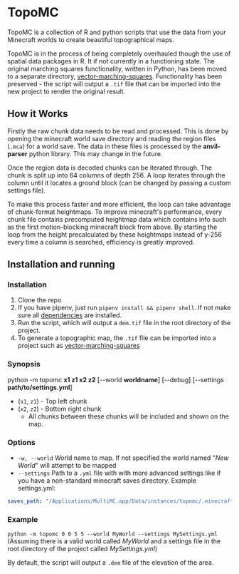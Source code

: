 # TopoMC

TopoMC is a collection of R and python scripts that use the data from your Minecraft worlds to create beautiful topographical maps.

TopoMC is in the process of being completely overhauled though the use of spatial data packages in R. It if not currently in a functioning state. The original marching squares functionality, written in Python, has been moved to a separate directory, [vector-marching-squares](https://github.com/ryan-mooore/vector-marching-squares). Functionality has been preserved - the script will output a `.tif` file that can be imported into the new project to render the original result.

## How it Works

Firstly the raw chunk data needs to be read and processed. This is done by opening the minecraft world save directory and reading the region files (`.mca`) for a world save. The data in these files is processed by the **anvil-parser** python library. This may change in the future.

Once the region data is decoded chunks can be iterated through. The chunk is split up into 64 columns of depth 256. A loop iterates through the column until it locates a ground block (can be changed by passing a custom settings file).

To make this process faster and more efficient, the loop can take advantage of chunk-format heightmaps. To improve minecraft's performance, every chunk file contains precomputed heightmap data which contains info such as the first motion-blocking minecraft block from above. By starting the loop from the height precalculated by these heightmaps instead of y-256 every time a column is searched, efficiency is greatly improved.

## Installation and running

### Installation

1. Clone the repo
2. If you have pipenv, just run `pipenv install && pipenv shell`. If not make sure all [dependencies](Pipfile) are installed.
3. Run the script, which will output a `dem.tif` file in the root directory of the project.
4. To generate a topographic map, the `.tif` file can be imported into a project such as [vector-marching-squares](https://github.com/ryan-mooore/vector-marching-squares)

### Synopsis

python -m topomc **x1 z1 x2 z2** \[--world **worldname**\] \[--debug\] \[--settings **path/to/settings.yml**\]

- (`x1`, `z1`) - Top left chunk
- (`x2`, `z2`) - Bottom right chunk
  - All chunks between these chunks will be included and shown on the map.

### Options

- `-w, --world` World name to map. If not specified the world named "_New World_" will attempt to be mapped
- `--settings` Path to a `.yml` file with with more advanced settings like if you have a non-standard minecraft saves directory.
  Example settings.yml:

```yml
saves_path: "/Applications/MultiMC.app/Data/instances/topomc/.minecraft/saves"
```

### Example

`python -m topomc 0 0 5 5 --world MyWorld --settings MySettings.yml` (Assuming there is a valid world called _MyWorld_ and a settings file in the root directory of the project called _MySettings.yml_)

By default, the script will output a `.dem` file of the elevation of the area.
